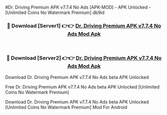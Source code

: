 #Dr. Driving Premium APK v7.7.4 No Ads [APK-MOD] - APK Unlocked - [Unlimited Coins No Watermark Premium] db9id



<div align="center">

<h3>🔴 Download [Server1] 👉👉 <a href="https://momento.my/?title=Dr._Driving_Premium_APK_v7.7.4_No_Ads">Dr. Driving Premium APK v7.7.4 No Ads Mod Apk</a></h3><br>

<h3>🔴 Download [Server2] 👉👉 <a href="https://momento.my/?title=Dr._Driving_Premium_APK_v7.7.4_No_Ads">Dr. Driving Premium APK v7.7.4 No Ads Mod Apk</a></h3>
</div>



Download Dr. Driving Premium APK v7.7.4 No Ads beta APK Unlocked

Free Dr. Driving Premium APK v7.7.4 No Ads beta APK Unlocked [Unlimited Coins No Watermark Premium]

Download Dr. Driving Premium APK v7.7.4 No Ads beta APK Unlocked [Unlimited Coins No Watermark Premium] Mod For Android

